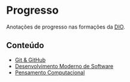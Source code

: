 # Progresso

Anotações de progresso nas formações da [DIO](https://dio.me).

## Conteúdo

- [Git & GitHub](doc/git.md)
- [Desenvolvimento Moderno de Software](doc/concepts.md)
- [Pensamento Computacional](doc/think.md)
